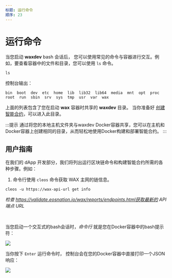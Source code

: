 ```yaml
---
标题: 运行命令
顺序: 23
---
```


# 运行命令

当您启动 **waxdev** bash 会话后， 您可以使用常见的命令与容器进行交互。例如，要查看容器中的文件和目录，您可以使用 `ls` 命令。

```shell
ls
```

控制台输出：

```shell
bin  boot  dev  etc  home  lib  lib32  lib64  media  mnt  opt  proc  root  run  sbin  srv  sys  tmp  usr  var  wax
```

上面的列表包含了您在启动 **wax** 容器时共享的 **waxdev** 目录。 当你准备好 [创建智能合约](/build/dapp-development/smart-contract-quickstart/dapp_hello_world)，可以进入此目录。

:::提示
通过将您的本地主机文件夹与waxdev Docker容器共享，您可以在主机和Docker容器上创建相同的目录，从而轻松地使用Docker构建和部署智能合约。
:::

## 用户指南

在我们的 dApp 开发部分，我们将列出运行区块链命令和构建智能合约所需的各种步骤。例如：

1. 命令行使用 `cleos` 命令获取 WAX 主网的链信息。
   
```shell
cleos -u https://wax-api-url get info
```
*检查 https://validate.eosnation.io/wax/reports/endpoints.html获取最新的 API 端点 URL*
<p>&nbsp;</p>

当您启动一个交互式的bash会话时，*命令行* 就是您在Docker容器中的bash提示符：

![](/assets/images/dapp-development/docker-setup/docker_root.jpg)

当你按下 `Enter` 运行命令时， 控制台会在您的Docker容器中直接打印一个JSON响应：

![](/assets/images/dapp-development/docker-setup/docker_results.jpg)

